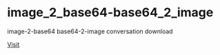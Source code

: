 # image_2_base64-base64_2_image
image-2-base64 base64-2-image conversation download

<a href="[image-to-base64-base64-to-image.netlify.app](https://image-to-base64-base64-to-image.netlify.app/)" target="_blank">Visit</a>
